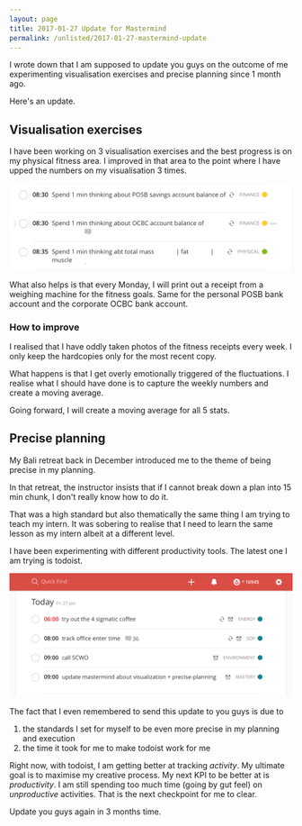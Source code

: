 ```yaml
---
layout: page
title: 2017-01-27 Update for Mastermind
permalink: /unlisted/2017-01-27-mastermind-update
---
```


I wrote down that I am supposed to update you guys on the outcome of me experimenting visualisation exercises and precise planning since 1 month ago.

Here's an update.

## Visualisation exercises

I have been working on 3 visualisation exercises and the best progress is on my physical fitness area. I improved in that area to the point where I have upped the numbers on my visualisation 3 times.

![visualisation](images/daily-visualisation-on-todoist-2017-01-27.png)

What also helps is that every Monday, I will print out a receipt from a weighing machine for the fitness goals. Same for the personal POSB bank account and the corporate OCBC bank account.

### How to improve 

I realised that I have oddly taken photos of the fitness receipts every week. I only keep the hardcopies only for the most recent copy.

What happens is that I get overly emotionally triggered of the fluctuations. I realise what I should have done is to capture the weekly numbers and create a moving average.

Going forward, I will create a moving average for all 5 stats.

## Precise planning

My Bali retreat back in December introduced me to the theme of being precise in my planning.

In that retreat, the instructor insists that if I cannot break down a plan into 15 min chunk, I don't really know how to do it.

That was a high standard but also thematically the same thing I am trying to teach my intern. It was sobering to realise that I need to learn the same lesson as my intern albeit at a different level.

I have been experimenting with different productivity tools. The latest one I am trying is todoist.

![todoist-tasks](images/todoist-2017-01-27.png)

The fact that I even remembered to send this update to you guys is due to 

1. the standards I set for myself to be even more precise in my planning and execution
2. the time it took for me to make todoist work for me

Right now, with todoist, I am getting better at tracking *activity*. My ultimate goal is to maximise my creative process. My next KPI to be better at is *productivity*. I am still spending too much time (going by gut feel) on *unproductive* activities. That is the next checkpoint for me to clear.

Update you guys again in 3 months time.
